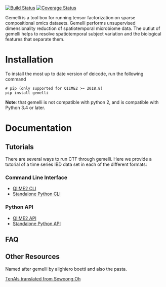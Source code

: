 [![Build Status](https://travis-ci.org/cameronmartino/gemelli.svg?branch=master)](https://travis-ci.org/cameronmartino/gemelli)
[![Coverage Status](https://coveralls.io/repos/github/cameronmartino/gemelli/badge.svg?branch=master)](https://coveralls.io/github/cameronmartino/gemelli?branch=master)

Gemelli is a tool box for running tensor factorization on sparse compositional omics datasets. Gemelli performs unsupervised dimensionality reduction of spatiotemporal microbiome data. The outlut of gemelli helps to resolve spatiotemporal subject variation and the biological features that separate them. 

# Installation

To install the most up to date version of deicode, run the following command

    # pip (only supported for QIIME2 >= 2018.8)
    pip install gemelli

**Note**: that gemelli is not compatible with python 2, and is compatible with Python 3.4 or later. 

# Documentation

## Tutorials 

There are several ways to run CTF through gemelli. Here we provide a tutorial of a time series IBD data set in each of the different formats:

### Command Line Interface
* [QIIME2 CLI](https://github.com/cameronmartino/gemelli/blob/master/ipynb/tutorials/IBD-Tutorial-QIIME2-CLI.md)
* [Standalone Python CLI](https://github.com/cameronmartino/gemelli/blob/master/ipynb/tutorials/IBD-Tutorial-standalone-CLI.md)

### Python API
* [QIIME2 API](https://github.com/cameronmartino/gemelli/blob/master/ipynb/tutorials/IBD-Tutorial-QIIME2-API.ipynb)
* [Standalone Python API](https://github.com/cameronmartino/gemelli/blob/master/ipynb/tutorials/IBD-Tutorial-standalone-API.ipynb)

## FAQ



## Other Resources

Named after gemelli by alighiero boetti and also the pasta. 

[TenAls translated from Sewoong Oh](http://swoh.web.engr.illinois.edu/software/optspace/code.html)
